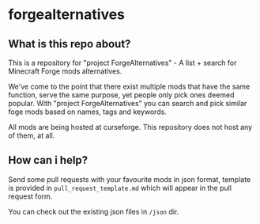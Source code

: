# forgealternatives

## What is this repo about?
This is a repository for "project ForgeAlternatives" - A list + search for Minecraft Forge mods alternatives.

We've come to the point that there exist multiple mods that have the same function, serve the same purpose, yet people only pick ones deemed popular. With "project ForgeAlternatives" you can search and pick similar foge mods based on names, tags and keywords.

All mods are being hosted at curseforge. This repository does not host any of them, at all.

## How can i help?
Send some pull requests with your favourite mods in json format, template is provided in `pull_request_template.md` which will appear in the pull request form.

You can check out the existing json files in `/json` dir.
